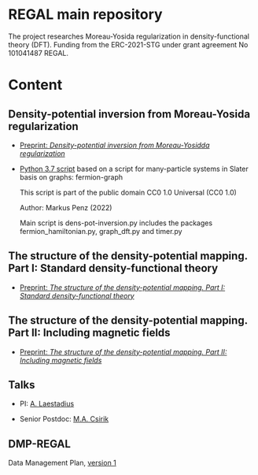 # REGAL main repository

The project researches Moreau-Yosida regularization in density-functional theory (DFT). Funding from the ERC-2021-STG under grant agreement No 101041487 REGAL.

# Content

## Density-potential inversion from Moreau-Yosida regularization

+ [Preprint: *Density-potential inversion from Moreau-Yosidda regularization*](https://arxiv.org/abs/2212.12727)

+ [Python 3.7 script](https://github.com/ERC-REGAL/REGAL/tree/main/MY-ZMP) based on a script for many-particle systems in Slater basis on graphs: fermion-graph

   This script is part of the public domain CC0 1.0 Universal (CC0 1.0)

   Author: Markus Penz (2022)

   Main script is dens-pot-inversion.py includes the packages fermion_hamiltonian.py, graph_dft.py and timer.py


## The structure of the density-potential mapping. Part I: Standard density-functional theory

+ [Preprint: *The structure of the density-potential mapping. Part I: Standard density-functional theory*](https://arxiv.org/abs/2211.16627)


## The structure of the density-potential mapping. Part II: Including magnetic fields

+ [Preprint: *The structure of the density-potential mapping. Part II: Including magnetic fields*](https://arxiv.org/abs/2303.01357)


## Talks

+ PI: [A. Laestadius](https://github.com/ERC-REGAL/REGAL/tree/main/Talks/A.Laestadius)

+ Senior Postdoc: [M.A. Csirik](https://github.com/ERC-REGAL/REGAL/tree/main/Talks/M.A.Csirik)


## DMP-REGAL

Data Management Plan, [version 1](https://github.com/ERC-REGAL/REGAL/tree/main/DMP-REGAL)


